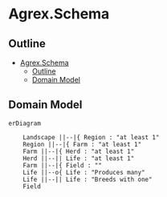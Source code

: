 # Agrex.Schema

## Outline

- [Agrex.Schema](#agrexschema)
  - [Outline](#outline)
  - [Domain Model](#domain-model)


## Domain Model

```mermaid
erDiagram

    Landscape ||--|{ Region : "at least 1"
    Region ||--|{ Farm : "at least 1"
    Farm ||--|{ Herd : "at least 1"
    Herd ||--|| Life : "at least 1"
    Farm ||--|{ Field : ""
    Life ||--o{ Life : "Produces many"
    Life ||--|| Life : "Breeds with one"
    Field 



```